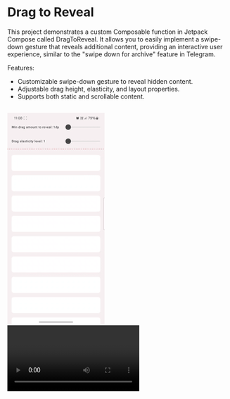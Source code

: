 # Drag to Reveal

This project demonstrates a custom Composable function in Jetpack Compose called DragToReveal.
It allows you to easily implement a swipe-down gesture that reveals additional content, providing an interactive user experience, similar to the "swipe down for archive" feature in Telegram.

Features:

- Customizable swipe-down gesture to reveal hidden content.
- Adjustable drag height, elasticity, and layout properties.
- Supports both static and scrollable content.

##

![screen_record_gif](https://github.com/mostafa-tabasi/drag-to-reveal/blob/main/screenrecords/screen_record.gif)
![screen_record_mp4](https://github.com/mostafa-tabasi/drag-to-reveal/blob/main/screenrecords/screen_record.mp4)
